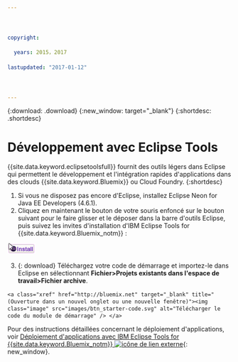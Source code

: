 ```yaml
---



copyright:

  years: 2015，2017

lastupdated: "2017-01-12"



---
```


{:download: .download}
{:new_window: target="_blank"}
{:shortdesc: .shortdesc}

# Développement avec Eclipse Tools

{{site.data.keyword.eclipsetoolsfull}} fournit des outils légers dans Eclipse qui permettent le développement et l'intégration rapides d'applications dans des clouds {{site.data.keyword.Bluemix}} ou Cloud
Foundry.
{:shortdesc}

  1. Si vous ne disposez pas encore d'Eclipse, installez Eclipse Neon for Java EE Developers (4.6.1).
  2. Cliquez en maintenant le bouton de votre souris enfoncé sur le bouton suivant pour le faire glisser et le déposer dans la barre d'outils Eclipse, puis suivez les invites d'installation d'IBM Eclipse Tools for {{site.data.keyword.Bluemix_notm}} :

   [![Glisser et déposer dans un espace de travail Eclipse Neon en cours d'exécution pour installer IBM Eclipse Tools for {{site.data.keyword.Bluemix_notm}}](images/installbutton.png)](http://marketplace.eclipse.org/marketplace-client-intro?mpc_install=1774120)

  3. {: download} Téléchargez votre code de démarrage et importez-le dans Eclipse en sélectionnant **Fichier>Projets existants dans l'espace de travail>Fichier archive**.

    <a class="xref" href="http://bluemix.net" target="_blank" title="(Ouverture dans un nouvel onglet ou une nouvelle fenêtre)"><img class="image" src="images/btn_starter-code.svg" alt="Télécharger le code du module de démarrage" /> </a>

Pour des instructions détaillées concernant le déploiement d'applications, voir [Déploiement d'applications avec IBM Eclipse Tools for {{site.data.keyword.Bluemix_notm}} ![icône de lien externe](../icons/launch-glyph.svg)](/docs/manageapps/eclipsetools/eclipsetools.html#eclipsetools){: new_window}.
